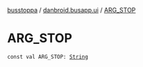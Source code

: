 [busstoppa](../index.md) / [danbroid.busapp.ui](index.md) / [ARG_STOP](./-a-r-g_-s-t-o-p.md)

# ARG_STOP

`const val ARG_STOP: `[`String`](https://kotlinlang.org/api/latest/jvm/stdlib/kotlin/-string/index.html)